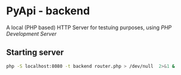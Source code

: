 # PyApi - backend

A local (PHP based) HTTP Server for testuíng purposes, using <i>PHP Development Server</i>

## Starting server 

``` zsh
php -S localhost:8080 -t backend router.php > /dev/null  2>&1 &
```
